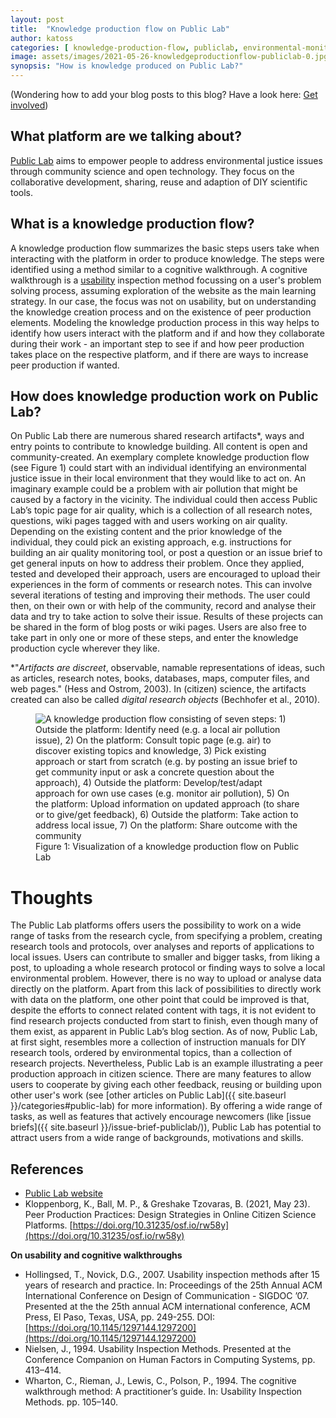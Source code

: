 ```yaml
---
layout: post
title:  "Knowledge production flow on Public Lab"
author: katoss 
categories: [ knowledge-production-flow, publiclab, environmental-monitoring, range-of-tasks ] 
image: assets/images/2021-05-26-knowledgeproductionflow-publiclab-0.jpg
synopsis: "How is knowledge produced on Public Lab?"
---
```

<p class="text-muted small">(Wondering how to add your blog posts to this blog? Have a look here: <a href="{{site.baseurl}}/get-involved">Get involved</a>)</p>

## What platform are we talking about?

<a href="https://publiclab.org">Public Lab</a> aims to empower people to address environmental justice issues through community science and open technology. They focus on the collaborative development, sharing, reuse and adaption of DIY scientific tools.

## What is a knowledge production flow?

A knowledge production flow summarizes the basic steps users take when interacting with the platform in order to produce knowledge.
The steps were identified using a method similar to a cognitive walkthrough. A cognitive walkthrough is a [usability](https://www.interaction-design.org/literature/topics/usability) inspection method focussing on a user's problem solving process, assuming exploration of the website as the main learning strategy. In our case, the focus was not on usability, but on understanding the knowledge creation process and on the existence of peer production elements.
Modeling the knowledge production process in this way helps to identify how users interact with the platform and if and how they collaborate 
during their work - an important step to see if and how peer production takes place on the respective platform, and if there are ways to 
increase peer production if wanted. 

## How does knowledge production work on Public Lab?

On Public Lab there are numerous shared research artifacts*, ways and entry points to contribute to knowledge building. All content is open and community-created. An exemplary complete knowledge production flow (see Figure 1) could start with an individual identifying an environmental justice issue in their local environment that they would like to act on. An imaginary example could be a problem with air pollution that might be caused by a factory in the vicinity. The individual could then access Public Lab’s topic page for air quality, which is a collection of all research notes, questions, wiki pages tagged with and users working on air quality. Depending on the existing content and the prior knowledge of the individual, they could pick an existing approach, e.g. instructions for building an air quality monitoring tool, or post a question or an issue brief to get general inputs on how to address their problem. Once they applied, tested and developed their approach, users are encouraged to upload their experiences in the form of comments or research notes. This can involve several iterations of testing and improving their methods. The user could then, on their own or with help of the community, record and analyse their data and try to take action to solve their issue. Results of these projects can be shared in the form of blog posts or wiki pages. Users are also free to take part in only one or more of these steps, and enter the knowledge production cycle wherever they like.

*"_Artifacts are discreet_, observable, namable representations of ideas,
such as articles, research notes, books, databases, maps, computer files,
and web pages." (Hess and Ostrom, 2003). In (citizen) science, the artifacts created can also be called _digital research objects_ (Bechhofer et al., 2010).

<figure class="figure">
  <img src="{{ site.baseurl }}/assets/images/2021-05-26-knowledgeproductionflow-publiclab-1.png" class="figure-img img-fluid border border-secondary" alt="A 
  knowledge production flow consisting of seven steps: 1) Outside the platform: Identify need (e.g. a local air pollution issue), 2) On the platform: Consult topic page (e.g. air) to discover existing topics and knowledge, 3) Pick existing approach or start from scratch (e.g. by posting an issue brief to get community input or ask a concrete question about the approach), 4) Outside the platform: Develop/test/adapt approach for own use cases (e.g. monitor air pollution), 5) On the platform: Upload information on updated approach (to share or to give/get feedback), 6) Outside the platform: Take action to address local issue, 7) On the platform: Share outcome with the community">
  <figcaption class="figure-caption">Figure 1: Visualization of a knowledge production flow on Public Lab</figcaption>
</figure>

# Thoughts

The Public Lab platforms offers users the possibility to work on a wide range of tasks from the research cycle, from specifying a problem, creating research tools and protocols, over analyses and reports of applications to local issues. Users can contribute to smaller and bigger tasks, from liking a post, to uploading a whole research protocol or finding ways to solve a local environmental problem. However, there is no way to upload or analyse data directly on the platform. Apart from this lack of possibilities to directly work with data on the platform, one other point that could be improved is that, despite the efforts to connect related content with tags, it is not evident to find research projects conducted from start to finish, even though many of them exist, as apparent in Public Lab’s blog section. As of now, Public Lab, at first sight, resembles more a collection of instruction manuals for DIY research tools, ordered by environmental topics, than a collection of research projects. Nevertheless, Public Lab is an example illustrating a peer production approach in citizen science. There are many features to allow users to cooperate by giving each other feedback, reusing or building upon other user's work (see [other articles on Public Lab]({{ site.baseurl }}/categories#public-lab) for more information). By offering a wide range of tasks, as well as features that actively encourage newcomers (like [issue briefs]({{ site.baseurl }}/issue-brief-publiclab/)), Public Lab has potential to attract users from a wide range of backgrounds, motivations and skills.

## References

- [Public Lab website](https://www.publiclab.org/)
- Kloppenborg, K., Ball, M. P., & Greshake Tzovaras, B. (2021, May 23). Peer Production Practices: Design Strategies in Online Citizen Science Platforms. [https://doi.org/10.31235/osf.io/rw58y](https://doi.org/10.31235/osf.io/rw58y)

**On usability and cognitive walkthroughs**
- Hollingsed, T., Novick, D.G., 2007. Usability inspection methods after 15 years of research and practice. In: Proceedings of the 25th Annual ACM International Conference on Design of Communication - SIGDOC ’07. Presented at the the 25th annual ACM international conference, ACM Press, El Paso, Texas, USA, pp. 249-255. DOI: [https://doi.org/10.1145/1297144.1297200](https://doi.org/10.1145/1297144.1297200)
- Nielsen, J., 1994. Usability Inspection Methods. Presented at the Conference Companion on Human Factors in Computing Systems, pp. 413–414.
- Wharton, C., Rieman, J., Lewis, C., Polson, P., 1994. The cognitive walkthrough method: A practitioner’s guide. In: Usability Inspection Methods. pp. 105–140.
